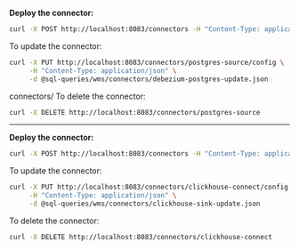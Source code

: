 **Deploy the connector:**
   ```bash
   curl -X POST http://localhost:8083/connectors -H "Content-Type: application/json" -d @sql-queries/wms/connectors/debezium-postgres.json
   ```

   To update the connector:

   ```bash
   curl -X PUT http://localhost:8083/connectors/postgres-source/config \
        -H "Content-Type: application/json" \
        -d @sql-queries/wms/connectors/debezium-postgres-update.json
   ```
connectors/
   To delete the connector:

   ```bash
   curl -X DELETE http://localhost:8083/connectors/postgres-source
   ```
---


**Deploy the connector:**
   ```bash
   curl -X POST http://localhost:8083/connectors -H "Content-Type: application/json" -d @sql-queries/wms/connectors/clickhouse-sink.json
   ```

   To update the connector:

   ```bash
   curl -X PUT http://localhost:8083/connectors/clickhouse-connect/config \
        -H "Content-Type: application/json" \
        -d @sql-queries/wms/connectors/clickhouse-sink-update.json
   ```

   To delete the connector:

   ```bash
   curl -X DELETE http://localhost:8083/connectors/clickhouse-connect
   ```